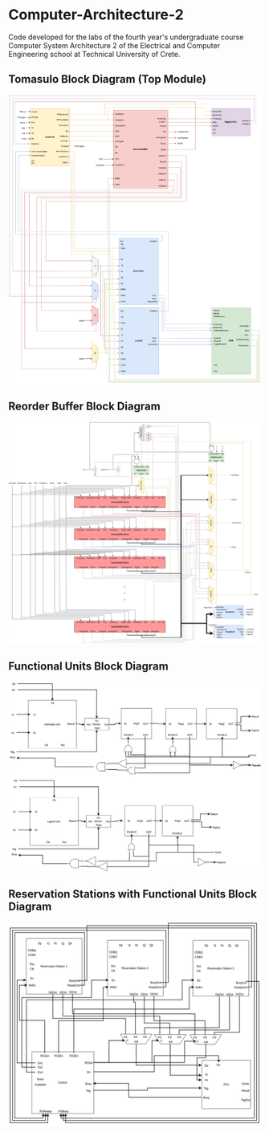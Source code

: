 # Computer-Architecture-2
Code developed for the labs of the fourth year's undergraduate course Computer System Architecture 2 of the Electrical and Computer Engineering school at Technical University of Crete.

## Tomasulo Block Diagram (Top Module)
![alt text](https://raw.githubusercontent.com/Almidi/Computer-Architecture-2/master/Documents/Media/TOP%20Block%20Diagram.png)


## Reorder Buffer Block Diagram
![alt text](https://raw.githubusercontent.com/Almidi/Computer-Architecture-2/master/Documents/Media/ROB%20Block%20Diagram.png)


## Functional Units Block Diagram
![alt text](https://raw.githubusercontent.com/Almidi/Computer-Architecture-2/master/Documents/Media/Functional%20Units.png)


## Reservation Stations with Functional Units Block Diagram
![alt text](https://raw.githubusercontent.com/Almidi/Computer-Architecture-2/master/Documents/Media/ReservationStations%20with%20FunctionalUnits.png)
